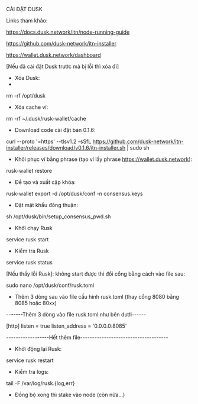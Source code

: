 CÀI ĐẶT DUSK

Links tham khảo:

https://docs.dusk.network/itn/node-running-guide

https://github.com/dusk-network/itn-installer

https://wallet.dusk.network/dashboard

[Nếu đã cài đặt Dusk trước mà bị lỗi thì xóa đi]

* Xóa Dusk:
* 
rm -rf /opt/dusk

* Xóa cache ví:
   
rm -rf ~/.dusk/rusk-wallet/cache

* Download code cài đặt bản 0.1.6:
  
curl --proto '=https' --tlsv1.2 -sSfL https://github.com/dusk-network/itn-installer/releases/download/v0.1.6/itn-installer.sh | sudo sh

* Khôi phục ví bằng phrase (tạo ví lấy phrase https://wallet.dusk.network):
  
rusk-wallet restore

* Để tạo và xuất cặp khóa:
  
rusk-wallet export -d /opt/dusk/conf -n consensus.keys

* Đặt mật khẩu đồng thuận:
  
sh /opt/dusk/bin/setup_consensus_pwd.sh

* Khởi chạy Rusk
  
service rusk start

* Kiểm tra Rusk
  
service rusk status

[Nếu thấy lỗi Rusk]: không start được thì đổi cổng bằng cách vào file sau:

sudo nano /opt/dusk/conf/rusk.toml

+ Thêm 3 dòng sau vào file cấu hình rusk.toml (thay cổng 8080 bằng 8085 hoặc 80xx)
  
-------Thêm 3 dòng  vào file rusk.toml như bên dưới------

[http]
listen = true
listen_address = '0.0.0.0:8085'

------------------Hết thêm file-------------------------------------

* Khởi động lại Rusk:
  
service rusk restart

* Kiểm tra logs:
  
tail -F /var/log/rusk.{log,err}

* Đồng bộ xong thì stake vào node (còn nữa...)
